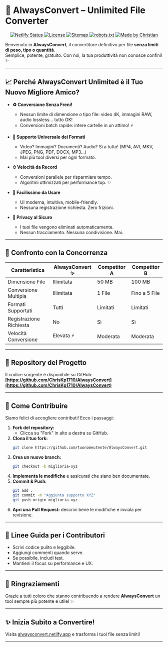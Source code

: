 # 🚀 AlwaysConvert – Unlimited File Converter

<p align="center">
  <a href="https://app.netlify.com/sites/alwaysconvert/deploys">
    <img src="https://api.netlify.com/api/v1/badges/e42973f4-bced-4bb0-98f2-9b5e3ba4a1a5/deploy-status" alt="Netlify Status" />
  </a>
  <a href="https://img.shields.io/github/license/ChrisKp1710/AlwaysConvert">
    <img src="https://img.shields.io/github/license/ChrisKp1710/AlwaysConvert?style=flat-square" alt="License" />
  </a>
  <a href="https://alwaysconvert.netlify.app/sitemap.xml">
    <img src="https://img.shields.io/badge/Sitemap-Auto--Generated-4ade80?style=flat-square&logo=google&logoColor=white" alt="Sitemap" />
  </a>
  <a href="https://alwaysconvert.netlify.app/robots.txt">
    <img src="https://img.shields.io/badge/robots.txt-SEO%20Friendly-blue?style=flat-square&logo=google&logoColor=white" alt="robots.txt" />
  </a>
  <a href="https://kodechris.dev">
    <img src="https://img.shields.io/badge/Made%20by-Christian%20Koscielniak%20Pinto-purple?style=flat-square" alt="Made by Christian" />
  </a>
</p>

Benvenuto in **AlwaysConvert**, il convertitore definitivo per file **senza limiti di peso, tipo o quantità**.  
Semplice, potente, gratuito. Con noi, la tua produttività non conosce confini! ✨

---

## 📈 Perché AlwaysConvert Unlimited è il Tuo Nuovo Migliore Amico?

- **♻ Conversione Senza Freni!**
  - Nessun limite di dimensione o tipo file: video 4K, immagini RAW, audio lossless... tutto OK!
  - Conversioni batch rapide: intere cartelle in un attimo! ⚡

- **🔗 Supporto Universale dei Formati**
  - Video? Immagini? Documenti? Audio? Sì a tutto! (MP4, AVI, MKV, JPEG, PNG, PDF, DOCX, MP3...)
  - Mai più tool diversi per ogni formato.

- **⏱ Velocità da Record**
  - Conversioni parallele per risparmiare tempo.
  - Algoritmi ottimizzati per performance top. ✨

- **📖 Facilissimo da Usare**
  - UI moderna, intuitiva, mobile-friendly.
  - Nessuna registrazione richiesta. Zero frizioni.

- **🔐 Privacy al Sicuro**
  - I tuoi file vengono eliminati automaticamente.
  - Nessun tracciamento. Nessuna condivisione. Mai.

---

## 🔄 Confronto con la Concorrenza

| Caratteristica          | AlwaysConvert ✨ | Competitor A | Competitor B  |
|------------------------|------------------|--------------|---------------|
| Dimensione File        | Illimitata       | 50 MB        | 100 MB        |
| Conversione Multipla   | Illimitata       | 1 File       | Fino a 5 File |
| Formati Supportati     | Tutti            | Limitati     | Limitati      |
| Registrazione Richiesta| No               | Sì           | Sì           |
| Velocità Conversione   | Elevata ⚡       | Moderata     | Moderata      |

---

## 📁 Repository del Progetto

Il codice sorgente è disponibile su GitHub:  
**[https://github.com/ChrisKp1710/AlwaysConvert](https://github.com/ChrisKp1710/AlwaysConvert)**

---

## 🚀 Come Contribuire

Siamo felici di accogliere contributi! Ecco i passaggi:

1. **Fork del repository:**
   - Clicca su "Fork" in alto a destra su GitHub.
2. **Clona il tuo fork:**
   ```bash
   git clone https://github.com/tuonomeutente/AlwaysConvert.git
   ```
3. **Crea un nuovo branch:**
   ```bash
   git checkout -b miglioria-xyz
   ```
4. **Implementa le modifiche** e assicurati che siano ben documentate.
5. **Commit & Push:**
   ```bash
   git add .
   git commit -m "Aggiunta supporto XYZ"
   git push origin miglioria-xyz
   ```
6. **Apri una Pull Request:** descrivi bene le modifiche e inviala per revisione.

---

## 📄 Linee Guida per i Contributori

- Scrivi codice pulito e leggibile.
- Aggiungi commenti quando serve.
- Se possibile, includi test.
- Mantieni il focus su performance e UX.

---

## 🙏 Ringraziamenti

Grazie a tutti coloro che stanno contribuendo a rendere **AlwaysConvert** un tool sempre più potente e utile! ✨

---

## ✨ Inizia Subito a Convertire!

Visita [alwaysconvert.netlify.app](https://alwaysconvert.netlify.app) e trasforma i tuoi file senza limiti!

---

